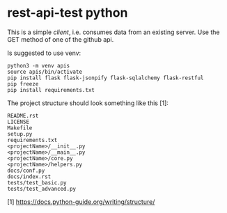 # rest-api-test python

This is a simple *client*, i.e. consumes data from an existing server.
Use the GET method of one of the github api.

Is suggested to use venv:

```
python3 -m venv apis
source apis/bin/activate
pip install flask flask-jsonpify flask-sqlalchemy flask-restful
pip freeze
pip install requirements.txt
```

The project structure should look something like this [1]:

```
README.rst
LICENSE
Makefile
setup.py
requirements.txt
<projectName>/__init__.py
<projectName>/__main__.py
<projectName>/core.py
<projectName>/helpers.py
docs/conf.py
docs/index.rst
tests/test_basic.py
tests/test_advanced.py
```

[1] https://docs.python-guide.org/writing/structure/